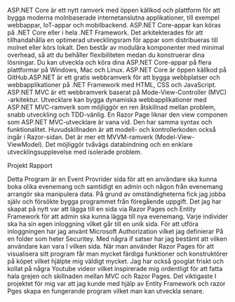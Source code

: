 ASP.NET Core är ett nytt ramverk med öppen källkod och plattform för att bygga moderna molnbaserade internetanslutna applikationer, till exempel webbappar, IoT-appar och mobilbackend. ASP.NET Core-appar kan köras på .NET Core eller i hela .NET Framework. Det arkitekterades för att tillhandahålla en optimerad utvecklingsram för appar som distribueras till molnet eller körs lokalt. Den består av modulära komponenter med minimal overhead, så att du behåller flexibiliteten medan du konstruerar dina lösningar. Du kan utveckla och köra dina ASP.NET Core-appar på flera plattformar på Windows, Mac och Linux. ASP.NET Core är öppen källkod på GitHub.ASP.NET är ett gratis webbramverk för att bygga webbplatser och webbapplikationer på .NET Framework med HTML, CSS och JavaScript.
ASP.NET MVC är ett webbramverk baserat på Mode-View-Controller (MVC) -arkitektur. Utvecklare kan bygga dynamiska webbapplikationer med ASP.NET MVC-ramverk som möjliggör en ren åtskillnad mellan problem, snabb utveckling och TDD-vänlig.
En Razor Page liknar den view componen som ASP.NET MVC-utvecklare är vana vid. Den har samma syntax och funktionalitet.
Huvudskillnaden är att modell- och kontrollerkoden också ingår i Razor-sidan. Det är mer ett MVVM-ramverk (Model-View-ViewModel). Det möjliggör tvåvägs databindning och en enklare utvecklingsupplevelse med isolerade problem.


Projekt Rapport

Detta Program är en Event Provrider sida för att en användare ska kunna boka olika evenemang och samtidigt en admin och någon från evenemang arrangör ska manipulera data. På grund av omständigheterna fick jag jobba själv och försökte bygga programmet från föregående uppgift. Det jag har skapat på nytt var att lägga till en sida via Razor Pages och Entity Framework för att admin ska kunna lägga till nya evenemang. Varje individer ska ha sin egen inloggning vilket går till en unik sida. För att utföra inloggningen har jag använt Microsoft Authorization vilket jag definierar På en folder som heter Securitey. Med några if satser har jag bestämt att vilken användare kan vara I vilken sida. När man använder Razor Pages för att visualisera sitt program får man mycket färdiga funktioner och konstruktörer på köpet vilket hjälpte mig väldigt mycket. Jag har också googlat friskt och kollat på några Youtube videor vilket inspirerade mig ordentligt för att fatta hala grejen och skillnaden mellan MVC och Razor Pages. Det viktigaste I projektet för mig var att jag kunde med hjälp av Entity Framework och razor Pges skapa en fungerande program vilket man kan utveckla senare.
